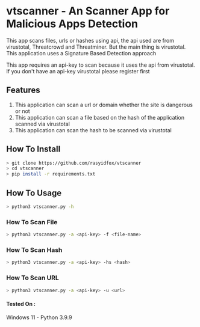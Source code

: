 # vtscanner - An Scanner App for Malicious Apps Detection

This app scans files, urls or hashes using api, the api used are from virustotal, Threatcrowd and Threatminer. But the main thing is virustotal. This application uses a Signature Based Detection approach

This app requires an api-key to scan because it uses the api from virustotal. If you don't have an api-key virustotal please register first

## Features

1. This application can scan a url or domain whether the site is dangerous or not
2. This application can scan a file based on the hash of the application scanned via     virustotal
3. This application can scan the hash to be scanned via virustotal

## How To Install 
 ```bash
 > git clone https://github.com/rasyidfox/vtscanner
 > cd vtscanner
 > pip install -r requirements.txt
 
 ```
## How To Usage
```bash
> python3 vtscanner.py -h
```
### How To Scan File
```bash
> python3 vtscanner.py -a <api-key> -f <file-name>
```

### How To Scan Hash

```bash
> python3 vtscanner.py -a <api-key> -hs <hash>
```

### How To Scan URL

```bash
> python3 vtscanner.py -a <api-key> -u <url>
```

#### Tested On : 

Windows 11 - Python 3.9.9
